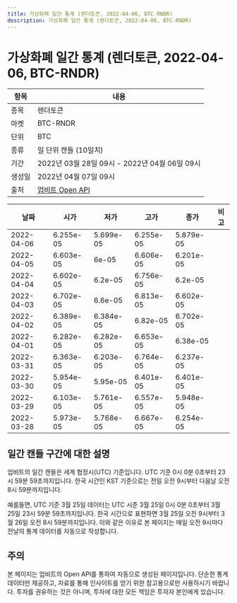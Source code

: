 ```yaml
---
title: 가상화폐 일간 통계 (렌더토큰, 2022-04-06, BTC-RNDR)
description: 가상화폐 일간 통계 (렌더토큰, 2022-04-06, BTC-RNDR)
---
```



가상화폐 일간 통계 (렌더토큰, 2022-04-06, BTC-RNDR)
===

|항목|내용|
|--|--|
|종목|렌더토큰|
|마켓|BTC-RNDR|
|단위|BTC|
|종류|일 단위 캔들 (10일치)|
|기간|2022년 03월 28일 09시 - 2022년 04월 06일 09시|
|생성일|2022년 04월 07일 09시|
|출처|[업비트 Open API](https://docs.upbit.com)|


|날짜|시가|저가|고가|종가|비고|
|--|--|--|--|--|--|
|2022-04-06|6.255e-05|5.699e-05|6.255e-05|5.879e-05|    |
|2022-04-05|6.603e-05|6e-05|6.606e-05|6.201e-05|    |
|2022-04-04|6.602e-05|6.2e-05|6.756e-05|6.2e-05|    |
|2022-04-03|6.702e-05|6.6e-05|6.813e-05|6.602e-05|    |
|2022-04-02|6.389e-05|6.384e-05|6.82e-05|6.702e-05|    |
|2022-04-01|6.282e-05|6.282e-05|6.653e-05|6.38e-05|    |
|2022-03-31|6.363e-05|6.203e-05|6.764e-05|6.237e-05|    |
|2022-03-30|5.954e-05|5.95e-05|6.401e-05|6.401e-05|    |
|2022-03-29|6.103e-05|5.761e-05|6.557e-05|5.948e-05|    |
|2022-03-28|5.973e-05|5.768e-05|6.667e-05|6.254e-05|    |


일간 캔들 구간에 대한 설명
---


업비트의 일간 캔들은 세계 협정시(UTC) 기준입니다. 
UTC 기준 0시 0분 0초부터 23시 59분 59초까지입니다. 
한국 시간인 KST 기준으로는 전일 오전 9시부터 다음날 오전 8시 59분까지입니다. 


예를들면, UTC 기준 3월 25일 데이터는 UTC 시준 3월 25일 0시 0분 0초부터 3월 25일 23시 59분 59초까지입니다. 
한국 시간으로 표현하면 3월 25일 오전 9시부터 3월 26일 오전 8시 59분까지입니다. 
이와 같은 이유로 본 페이지는 매일 오전 9시마다 전날의 통계 데이터를 자동으로 작성합니다. 


주의
---


본 페이지는 업비트의 Open API를 통하여 자동으로 생성된 페이지입니다. 
단순한 통계 데이터만 제공하고, 자료를 통해 인사이트를 얻기 위한 참고용으로만 사용하시기 바랍니다. 
투자를 권유하는 것은 아니며, 투자에 대한 모든 책임은 투자자 본인에게 있습니다. 
